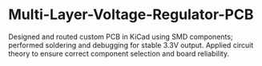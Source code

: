 # Multi-Layer-Voltage-Regulator-PCB
Designed and routed custom PCB in KiCad using SMD components; performed soldering and debugging for stable 3.3V output. 
Applied circuit theory to ensure correct component selection and board reliability.
